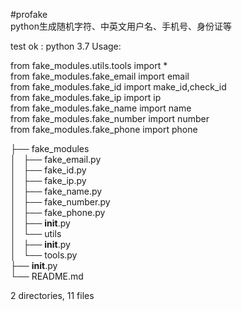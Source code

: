 #profake<br>
python生成随机字符、中英文用户名、手机号、身份证等<br>

test ok : python 3.7
Usage:<br>

from fake_modules.utils.tools import * <br>
from fake_modules.fake_email import email<br>
from fake_modules.fake_id import make_id,check_id<br>
from fake_modules.fake_ip import ip<br>
from fake_modules.fake_name import name<br>
from fake_modules.fake_number import number<br>
from fake_modules.fake_phone import phone<br>

├── fake_modules<br>
│   ├── fake_email.py<br>
│   ├── fake_id.py<br>
│   ├── fake_ip.py<br>
│   ├── fake_name.py<br>
│   ├── fake_number.py<br>
│   ├── fake_phone.py<br>
│   ├── __init__.py<br>
│   └── utils<br>
│       ├── __init__.py<br>
│       └── tools.py<br>
├── __init__.py<br>
└── README.md<br>

2 directories, 11 files<br>

